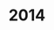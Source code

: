 ---
title: '2014'
indice: 0.39914213401498516
countries:
- title: Australia
  code: AUS
  indice: 0.4538790960418635
- title: Austria
  code: AUT
  indice: 0.38222513556089943
- title: Belgium
  code: BEL
  indice: 0.44021402144707616
- title: Czechia
  code: CZE
  indice: 0.3406408405599248
- title: Denmark
  code: DNK
  indice: 0.42171683333939214
- title: Finland
  code: FIN
  indice: 0.4118906391757514
- title: France
  code: FRA
  indice: 0.45965335478750935
- title: Germany
  code: DEU
  indice: 0.40144209854343366
- title: Greece
  code: GRC
  indice: 0.44192490070427165
- title: Hungary
  code: HUN
  indice: 0.3655690277452676
- title: Iceland
  code: ISL
  indice: 0.423293977496987
- title: Ireland
  code: IRL
  indice: 0.4251578180394239
- title: Italy
  code: ITA
  indice: 0.42419439984344814
- title: Japan
  code: JPN
  indice: 0.3952533893473736
- title: Korea
  code: KOR
  indice: 0.3544419039337873
- title: Luxembourg
  code: LUX
  indice: 0.5515030725145172
- title: Mexico
  code: MEX
  indice: 0.3430822641604624
- title: Netherlands
  code: NLD
  indice: 0.44775816036968835
- title: New Zealand
  code: NZL
  indice: 0.43557095459053113
- title: Norway
  code: NOR
  indice: 0.38576875105607433
- title: Poland
  code: POL
  indice: 0.3387241481355148
- title: Portugal
  code: PRT
  indice: 0.4112218803197565
- title: Slovakia
  code: SVK
  indice: 0.35822998003876283
- title: Spain
  code: ESP
  indice: 0.4151977431890723
- title: Sweden
  code: SWE
  indice: 0.4281973539757661
- title: Switzerland
  code: CHE
  indice: 0.4087379712939911
- title: Turkey
  code: TUR
  indice: 0.3240784959875385
- title: United Kingdom
  code: GBR
  indice: 0.47564333893928396
- title: Chile
  code: CHL
  indice: 0.38516028765789784
- title: China
  code: CHN
  indice: 0.3138566974419667
- title: Estonia
  code: EST
  indice: 0.3793184901640011
- title: India
  code: IND
  indice: 0.31482625815395504
- title: Indonesia
  code: IDN
  indice: 0.23416328783294726
- title: Russian Federation
  code: RUS
  indice: 0.36381286060450857
- title: Slovenia
  code: SVN
  indice: 0.3626678902534202
- title: South Africa
  code: ZAF
  indice: 0.417815473842806
- title: Euro area
  code: EA
  indice: 0.42443687135082375
- title: Europe
  code: EU
  indice: 0.41890912857152574
- title: United States of America
  code: USA
  indice: 0.4691622068954096
- title: Israel
  code: ISR
  indice: 0.4628767606021989
- title: Canada
  code: CAN
  indice: 0.4231548099072324
- title: Brazil
  code: BRA
  indice: 0.40631854244479143
- title: El Salvador
  code: LVA
  indice: 0.40981444161228764
- title: Costa Rica
  code: CRI
  indice: 0.4241976818553316
- title: Lithuania
  code: LTU
  indice: 0.3162042031288088
- title: Colombia
  code: COL
  indice: 0.36863072123203544
---